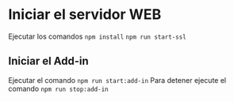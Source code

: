 # Iniciar el servidor WEB

Ejecutar los comandos 
`npm install`
`npm run start-ssl`

## Iniciar el Add-in

Ejecutar el comando `npm run start:add-in` 
Para detener ejecute el comando `npm run stop:add-in` 
